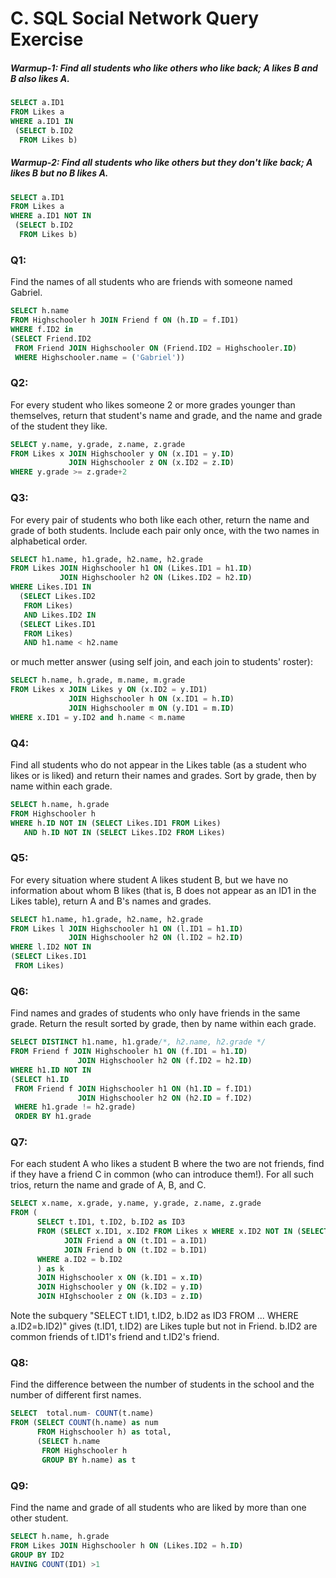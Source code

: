 # C. SQL Social Network Query Exercise

##### Warmup-1: Find all students who like others who like back; A likes B and B also likes A.
```SQL
SELECT a.ID1
FROM Likes a 
WHERE a.ID1 IN  
 (SELECT b.ID2
  FROM Likes b)
```

##### Warmup-2: Find all students who like others but they don't like back; A likes B but no B likes A.
```SQL
SELECT a.ID1
FROM Likes a 
WHERE a.ID1 NOT IN  
 (SELECT b.ID2
  FROM Likes b)
```



### Q1: 
Find the names of all students who are friends with someone named Gabriel.
```SQL
SELECT h.name 
FROM Highschooler h JOIN Friend f ON (h.ID = f.ID1)
WHERE f.ID2 in 
(SELECT Friend.ID2 
 FROM Friend JOIN Highschooler ON (Friend.ID2 = Highschooler.ID)
 WHERE Highschooler.name = ('Gabriel'))
```

### Q2: 
For every student who likes someone 2 or more grades younger than themselves, return that student's name and grade, and the name and grade of the student they like.
```SQL
SELECT y.name, y.grade, z.name, z.grade
FROM Likes x JOIN Highschooler y ON (x.ID1 = y.ID)
             JOIN Highschooler z ON (x.ID2 = z.ID)
WHERE y.grade >= z.grade+2
```

### Q3: 
For every pair of students who both like each other, return the name and grade of both students. Include each pair only once, with the two names in alphabetical order.
```SQL
SELECT h1.name, h1.grade, h2.name, h2.grade
FROM Likes JOIN Highschooler h1 ON (Likes.ID1 = h1.ID)
           JOIN Highschooler h2 ON (Likes.ID2 = h2.ID)
WHERE Likes.ID1 IN
  (SELECT Likes.ID2
   FROM Likes)
   AND Likes.ID2 IN
  (SELECT Likes.ID1
   FROM Likes)
   AND h1.name < h2.name 
```
or much metter answer (using self join, and each join to students' roster):
```SQL
SELECT h.name, h.grade, m.name, m.grade
FROM Likes x JOIN Likes y ON (x.ID2 = y.ID1)
             JOIN Highschooler h ON (x.ID1 = h.ID)
             JOIN Highschooler m ON (y.ID1 = m.ID)
WHERE x.ID1 = y.ID2 and h.name < m.name
```

### Q4: 
Find all students who do not appear in the Likes table (as a student who likes or is liked) and return their names and grades. Sort by grade, then by name within each grade. 
```SQL
SELECT h.name, h.grade
FROM Highschooler h
WHERE h.ID NOT IN (SELECT Likes.ID1 FROM Likes)
   AND h.ID NOT IN (SELECT Likes.ID2 FROM Likes)
```

### Q5: 
For every situation where student A likes student B, but we have no information about whom B likes (that is, B does not appear as an ID1 in the Likes table), return A and B's names and grades. 
```SQL
SELECT h1.name, h1.grade, h2.name, h2.grade
FROM Likes l JOIN Highschooler h1 ON (l.ID1 = h1.ID)
             JOIN Highschooler h2 ON (l.ID2 = h2.ID)
WHERE l.ID2 NOT IN 
(SELECT Likes.ID1
 FROM Likes)
```

### Q6: 
Find names and grades of students who only have friends in the same grade. Return the result sorted by grade, then by name within each grade.
```SQL
SELECT DISTINCT h1.name, h1.grade/*, h2.name, h2.grade */
FROM Friend f JOIN Highschooler h1 ON (f.ID1 = h1.ID)
               JOIN Highschooler h2 ON (f.ID2 = h2.ID)
WHERE h1.ID NOT IN 
(SELECT h1.ID
 FROM Friend f JOIN Highschooler h1 ON (h1.ID = f.ID1)
               JOIN Highschooler h2 ON (h2.ID = f.ID2)
 WHERE h1.grade != h2.grade)
 ORDER BY h1.grade
```

### Q7: 
For each student A who likes a student B where the two are not friends, find if they have a friend C in common (who can introduce them!). For all such trios, return the name and grade of A, B, and C. 
```SQL
SELECT x.name, x.grade, y.name, y.grade, z.name, z.grade
FROM (
      SELECT t.ID1, t.ID2, b.ID2 as ID3
      FROM (SELECT x.ID1, x.ID2 FROM Likes x WHERE x.ID2 NOT IN (SELECT y.ID2 FROM Friend y WHERE x.ID1 = y.ID1)) as t 
            JOIN Friend a ON (t.ID1 = a.ID1)
            JOIN Friend b ON (t.ID2 = b.ID1)
      WHERE a.ID2 = b.ID2
      ) as k 
      JOIN Highschooler x ON (k.ID1 = x.ID)
      JOIN Highschooler y ON (k.ID2 = y.ID)
      JOIN HIghschooler z ON (k.ID3 = z.ID)
```
Note the subquery "SELECT t.ID1, t.ID2, b.ID2 as ID3 FROM ... WHERE a.ID2=b.ID2)" gives (t.ID1, t.ID2) are Likes tuple but not in Friend. b.ID2 are common friends of t.ID1's friend and t.ID2's friend.


### Q8: 
Find the difference between the number of students in the school and the number of different first names. 
```SQL
SELECT  total.num- COUNT(t.name)  
FROM (SELECT COUNT(h.name) as num
      FROM Highschooler h) as total, 
      (SELECT h.name
       FROM Highschooler h
       GROUP BY h.name) as t
```

### Q9: 
Find the name and grade of all students who are liked by more than one other student. 
```SQL
SELECT h.name, h.grade
FROM Likes JOIN Highschooler h ON (Likes.ID2 = h.ID)
GROUP BY ID2
HAVING COUNT(ID1) >1
```
